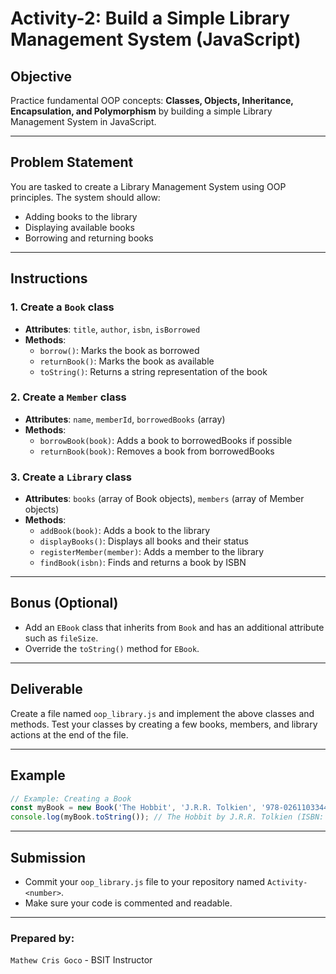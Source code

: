 # Activity-2: Build a Simple Library Management System (JavaScript)

## Objective
Practice fundamental OOP concepts: **Classes, Objects, Inheritance, Encapsulation, and Polymorphism** by building a simple Library Management System in JavaScript.

---

## Problem Statement

You are tasked to create a Library Management System using OOP principles. The system should allow:
- Adding books to the library
- Displaying available books
- Borrowing and returning books

---

## Instructions

### 1. Create a `Book` class
- **Attributes**: `title`, `author`, `isbn`, `isBorrowed`
- **Methods**: 
    - `borrow()`: Marks the book as borrowed
    - `returnBook()`: Marks the book as available
    - `toString()`: Returns a string representation of the book

### 2. Create a `Member` class
- **Attributes**: `name`, `memberId`, `borrowedBooks` (array)
- **Methods**:
    - `borrowBook(book)`: Adds a book to borrowedBooks if possible
    - `returnBook(book)`: Removes a book from borrowedBooks

### 3. Create a `Library` class
- **Attributes**: `books` (array of Book objects), `members` (array of Member objects)
- **Methods**:
    - `addBook(book)`: Adds a book to the library
    - `displayBooks()`: Displays all books and their status
    - `registerMember(member)`: Adds a member to the library
    - `findBook(isbn)`: Finds and returns a book by ISBN

---

## Bonus (Optional)
- Add an `EBook` class that inherits from `Book` and has an additional attribute such as `fileSize`.
- Override the `toString()` method for `EBook`.

---

## Deliverable

Create a file named `oop_library.js` and implement the above classes and methods. Test your classes by creating a few books, members, and library actions at the end of the file.

---

## Example

```js
// Example: Creating a Book
const myBook = new Book('The Hobbit', 'J.R.R. Tolkien', '978-0261103344');
console.log(myBook.toString()); // The Hobbit by J.R.R. Tolkien (ISBN: 978-0261103344) - Available
```

---

## Submission

- Commit your `oop_library.js` file to your repository named `Activity-<number>`.
- Make sure your code is commented and readable.

---
### Prepared by:
`Mathew Cris Goco` - BSIT Instructor
